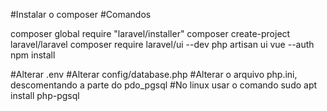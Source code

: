 #Instalar o composer
#Comandos

composer global require "laravel/installer"
composer create-project laravel/laravel
composer require laravel/ui --dev
php artisan ui vue --auth
npm install

#Alterar .env
#Alterar config/database.php
#Alterar o arquivo php.ini, descomentando a parte do pdo_pgsql
#No linux usar o comando
sudo apt install php-pgsql